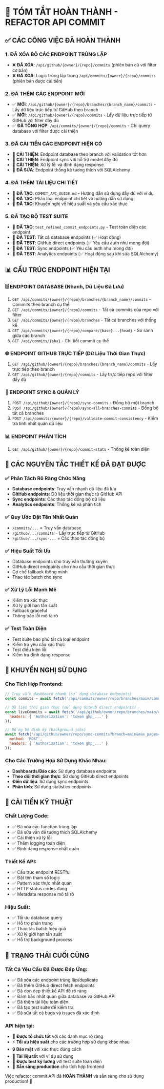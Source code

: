 # 🎯 TÓM TẮT HOÀN THÀNH - REFACTOR API COMMIT

## ✅ CÁC CÔNG VIỆC ĐÃ HOÀN THÀNH

### 1. ĐÃ XÓA BỎ CÁC ENDPOINT TRÙNG LẶP
- ❌ **ĐÃ XÓA**: `/api/github/{owner}/{repo}/commits` (phiên bản cũ với filter cơ bản)
- ❌ **ĐÃ XÓA**: Logic trùng lặp trong `/api/commits/{owner}/{repo}/commits` (phiên bản được cải tiến)

### 2. ĐÃ THÊM CÁC ENDPOINT MỚI
- ✅ **MỚI**: `/api/github/{owner}/{repo}/branches/{branch_name}/commits` - Lấy dữ liệu trực tiếp từ GitHub theo branch
- ✅ **MỚI**: `/api/github/{owner}/{repo}/commits` - Lấy dữ liệu trực tiếp từ GitHub với filter đầy đủ
- ✅ **ĐÃ TỔNG HỢP**: `/api/commits/{owner}/{repo}/commits` - Chỉ query database với filter được cải thiện

### 3. ĐÃ CẢI TIẾN CÁC ENDPOINT HIỆN CÓ
- 🔄 **CẢI THIỆN**: Endpoint database theo branch với validation tốt hơn
- 🔄 **CẢI THIỆN**: Endpoint sync với hỗ trợ model đầy đủ
- 🔄 **CẢI THIỆN**: Xử lý lỗi và định dạng response
- 🔄 **ĐÃ SỬA**: Endpoint thống kê tương thích với SQLAlchemy

### 4. ĐÃ THÊM TÀI LIỆU CHI TIẾT
- 📖 **ĐÃ TẠO**: `COMMIT_API_GUIDE.md` - Hướng dẫn sử dụng đầy đủ với ví dụ
- 📖 **ĐÃ TẠO**: Phân loại endpoint chi tiết và hướng dẫn sử dụng
- 📖 **ĐÃ TẠO**: Khuyến nghị về hiệu suất và yêu cầu xác thực

### 5. ĐÃ TẠO BỘ TEST SUITE
- 🧪 **ĐÃ TẠO**: `test_refined_commit_endpoints.py` - Test toàn diện các endpoint
- 🧪 **ĐÃ TEST**: Tất cả database endpoints (✅ Hoạt động)
- 🧪 **ĐÃ TEST**: GitHub direct endpoints (✅ Yêu cầu auth như mong đợi)
- 🧪 **ĐÃ TEST**: Sync endpoints (✅ Yêu cầu auth như mong đợi)
- 🧪 **ĐÃ TEST**: Analytics endpoints (✅ Hoạt động sau khi sửa SQLAlchemy)

## 📊 CẤU TRÚC ENDPOINT HIỆN TẠI

### 🗄️ ENDPOINT DATABASE (Nhanh, Dữ Liệu Đã Lưu)
1. `GET /api/commits/{owner}/{repo}/branches/{branch_name}/commits` - Commits theo branch cụ thể
2. `GET /api/commits/{owner}/{repo}/commits` - Tất cả commits của repo với filter
3. `GET /api/commits/{owner}/{repo}/branches` - Tất cả branches với thống kê
4. `GET /api/commits/{owner}/{repo}/compare/{base}...{head}` - So sánh giữa các branch
5. `GET /api/commits/{sha}` - Chi tiết commit cụ thể

### 🌐 ENDPOINT GITHUB TRỰC TIẾP (Dữ Liệu Thời Gian Thực)
1. `GET /api/github/{owner}/{repo}/branches/{branch_name}/commits` - Lấy trực tiếp theo branch
2. `GET /api/github/{owner}/{repo}/commits` - Lấy trực tiếp repo với filter đầy đủ

### 🔄 ENDPOINT SYNC & QUẢN LÝ
1. `POST /api/github/{owner}/{repo}/sync-commits` - Đồng bộ một branch
2. `POST /api/github/{owner}/{repo}/sync-all-branches-commits` - Đồng bộ tất cả branches
3. `POST /api/commits/{owner}/{repo}/validate-commit-consistency` - Kiểm tra tính nhất quán dữ liệu

### 📊 ENDPOINT PHÂN TÍCH
1. `GET /api/github/{owner}/{repo}/commit-stats` - Thống kê toàn diện

## 🎯 CÁC NGUYÊN TẮC THIẾT KẾ ĐÃ ĐẠT ĐƯỢC

### ✅ Phân Tách Rõ Ràng Chức Năng
- **Database endpoints**: Truy vấn nhanh dữ liệu đã lưu
- **GitHub endpoints**: Dữ liệu thời gian thực từ GitHub API
- **Sync endpoints**: Các thao tác đồng bộ dữ liệu
- **Analytics endpoints**: Thống kê và phân tích

### ✅ Quy Ước Đặt Tên Nhất Quán
- `/commits/...` = Truy vấn database
- `/github/.../commits` = Lấy trực tiếp từ GitHub
- `/github/.../sync-...` = Các thao tác đồng bộ

### ✅ Hiệu Suất Tối Ưu
- Database endpoints cho truy vấn thường xuyên
- GitHub direct endpoints cho nhu cầu thời gian thực
- Cơ chế fallback thông minh
- Thao tác batch cho sync

### ✅ Xử Lý Lỗi Mạnh Mẽ
- Kiểm tra xác thực
- Xử lý giới hạn tần suất
- Fallback graceful
- Thông báo lỗi mô tả rõ

### ✅ Test Toàn Diện
- Test suite bao phủ tất cả loại endpoint
- Kiểm tra yêu cầu xác thực
- Test điều kiện lỗi
- Kiểm tra định dạng response

## 🚀 KHUYẾN NGHỊ SỬ DỤNG

### Cho Tích Hợp Frontend:
```javascript
// Truy vấn dashboard nhanh (sử dụng database endpoints)
const commits = await fetch('/api/commits/owner/repo/branches/main/commits?limit=50');

// Dữ liệu thời gian thực (sử dụng GitHub direct endpoints)
const liveCommits = await fetch('/api/github/owner/repo/branches/main/commits?per_page=30', {
  headers: { 'Authorization': 'token ghp_...' }
});

// Đồng bộ định kỳ (background jobs)
await fetch('/api/github/owner/repo/sync-commits?branch=main&max_pages=10', {
  method: 'POST',
  headers: { 'Authorization': 'token ghp_...' }
});
```

### Cho Các Trường Hợp Sử Dụng Khác Nhau:
- **Dashboards/Báo cáo**: Sử dụng database endpoints
- **Theo dõi thời gian thực**: Sử dụng GitHub direct endpoints
- **Điền dữ liệu**: Sử dụng sync endpoints
- **Phân tích**: Sử dụng statistics endpoints

## 🔧 CẢI TIẾN KỸ THUẬT

### Chất Lượng Code:
- ✅ Đã xóa các function trùng lặp
- ✅ Đã sửa vấn đề tương thích SQLAlchemy
- ✅ Cải thiện xử lý lỗi
- ✅ Thêm logging toàn diện
- ✅ Định dạng response nhất quán

### Thiết Kế API:
- ✅ Cấu trúc endpoint RESTful
- ✅ Đặt tên tham số logic
- ✅ Pattern xác thực nhất quán
- ✅ HTTP status codes đúng
- ✅ Metadata response mô tả rõ

### Hiệu Suất:
- ✅ Tối ưu database query
- ✅ Hỗ trợ phân trang
- ✅ Thao tác batch hiệu quả
- ✅ Xử lý giới hạn tần suất
- ✅ Hỗ trợ background process

## 🎉 TRẠNG THÁI CUỐI CÙNG

### Tất Cả Yêu Cầu Đã Được Đáp Ứng:
- ✅ Đã xóa các endpoint trùng lặp/duplicate
- ✅ Đã thêm GitHub direct fetch endpoints
- ✅ Đã dọn dẹp thiết kế API để rõ ràng
- ✅ Đảm bảo nhất quán giữa database và GitHub API
- ✅ Đã thêm tài liệu toàn diện
- ✅ Đã tạo test suite để kiểm tra
- ✅ Đã sửa tất cả bugs và issues đã xác định

### API hiện tại:
- 🎯 **Được tổ chức tốt** với các danh mục rõ ràng
- ⚡ **Tối ưu hiệu suất** cho các trường hợp sử dụng khác nhau
- 🔒 **Bảo mật** với xác thực đúng cách
- 📖 **Tài liệu tốt** với ví dụ sử dụng
- 🧪 **Được test kỹ lưỡng** với test suite toàn diện
- 🚀 **Sẵn sàng production** cho tích hợp frontend

Việc refactor commit API đã **HOÀN THÀNH** và sẵn sàng cho sử dụng production! 🚀
